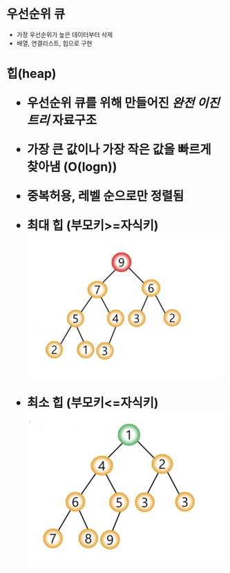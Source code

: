 <h1>우선순위 큐</h1>

- 가장 우선순위가 높은 데이터부터 삭제
- 배열, 연결리스트, 힙으로 구현

<h1>힙(heap)

- 우선순위 큐를 위해 만들어진 _완전 이진 트리_ 자료구조
- 가장 큰 값이나 가장 작은 값을 빠르게 찾아냄 (O(logn))
- 중복허용, 레벨 순으로만 정렬됨

- 최대 힙 (부모키>=자식키)
  <img src='./최대 힙.png'>
- 최소 힙 (부모키<=자식키)
  <img src='./최소 힙.png'>
